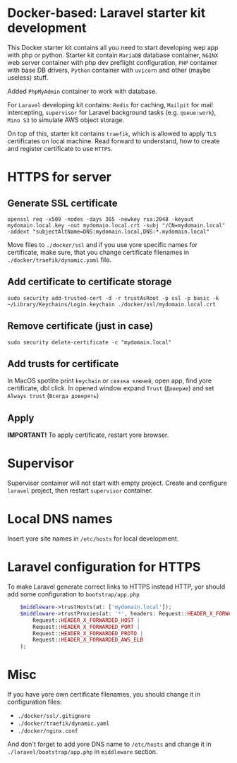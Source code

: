 # Docker-based: Laravel starter kit development

This Docker starter kit contains all you need to start developing wep app with php or python. Starter kit contain
`MariaDB` database container, `NGINX` web server container with php dev preflight configuration, `PHP` container with
base DB drivers, `Python` container with `uvicorn` and other (maybe useless) stuff.

Added `PhpMyAdmin` container to work with database.

For `Laravel` developing kit contains: `Redis` for caching, `Mailpit` for mail intercepting, `supervisor` for Laravel
background tasks (e.g. `queue:work`), `Mino S3` to simulate AWS object storage.

On top of this, starter kit contains `traefik`, which is allowed to apply `TLS` certificates on local machine. Read
forward to understand, how to create and register certificate to use `HTTPS`.

# HTTPS for server

## Generate SSL certificate

```shell
openssl req -x509 -nodes -days 365 -newkey rsa:2048 -keyout mydomain.local.key -out mydomain.local.crt -subj "/CN=mydomain.local" -addext "subjectAltName=DNS:mydomain.local,DNS:*.mydomain.local"
```

Move files to `./docker/ssl` and if you use yore specific names for certificate, make sure, that you change certificate
filenames in `./docker/traefik/dynamic.yaml` file.

## Add certificate to certificate storage

```shell
sudo security add-trusted-cert -d -r trustAsRoot -p ssl -p basic -k ~/Library/Keychains/Login.keychain ./docker/ssl/mydomain.local.crt
```

## Remove certificate (just in case)

```shell
sudo security delete-certificate -c "mydomain.local"
```

## Add trusts for certificate

In MacOS spotlite print `keychain` or `связка ключей`, open app, find yore certificate, dbl click. In opened window
expand `Trust` (`Доверие`) and set `Always trust` (`Всегда доверять`)

## Apply

**IMPORTANT!** To apply certificate, restart yore browser.

# Supervisor

Supervisor container will not start with empty project. Create and configure `laravel` project, then restart
`supervisor` container.

# Local DNS names

Insert yore site names in `/etc/hosts` for local development.

# Laravel configuration for HTTPS

To make Laravel generate correct links to HTTPS instead HTTP, yor should add some configuration to `bootstrap/app.php`

```php
    $middleware->trustHosts(at: ['mydomain.local']);
    $middleware->trustProxies(at: '*', headers: Request::HEADER_X_FORWARDED_FOR |
        Request::HEADER_X_FORWARDED_HOST |
        Request::HEADER_X_FORWARDED_PORT |
        Request::HEADER_X_FORWARDED_PROTO |
        Request::HEADER_X_FORWARDED_AWS_ELB
    );
```

# Misc

If you have yore own certificate filenames, you should change it in configuration files:

* `./docker/ssl/.gitignore`
* `./docker/traefik/dynamic.yaml`
* `./docker/nginx.conf`

And don't forget to add yore DNS name to `/etc/hosts` and change it in `./laravel/bootstrap/app.php` in `middleware` section.
